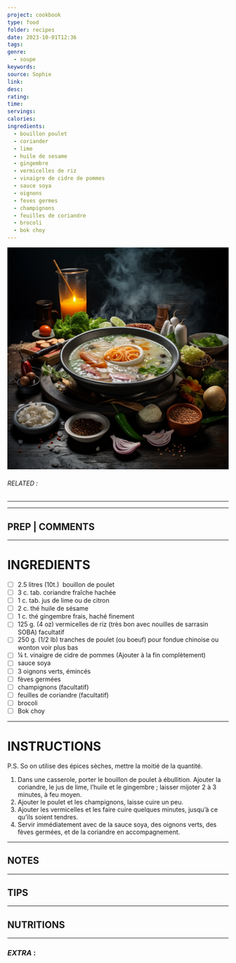 ```yaml
---
project: cookbook
type: food
folder: recipes
date: 2023-10-01T12:36
tags: 
genre:
  - soupe
keywords: 
source: Sophie
link: 
desc: 
rating: 
time: 
servings: 
calories: 
ingredients:
  - bouillon poulet
  - coriander
  - lime
  - huile de sesame
  - gingembre
  - vermicelles de riz
  - vinaigre de cidre de pommes
  - sauce soya
  - oignons
  - feves germes
  - champignons
  - feuilles de coriandre
  - brocoli
  - bok choy
---
```


![IMAGE](_default.png)

###### *RELATED* : 
---


---
## PREP | COMMENTS



---
# INGREDIENTS

- [ ] 2.5 litres (10t.)  bouillon de poulet
- [ ] 3 c. tab. coriandre fraîche hachée 
- [ ] 1 c. tab. jus de lime ou de citron
- [ ] 2 c. thé huile de sésame
- [ ] 1 c. thé gingembre frais, haché finement
- [ ] 125 g. (4 oz) vermicelles de riz (très bon avec nouilles de sarrasin SOBA) facultatif
- [ ] 250 g. (1/2 lb) tranches de poulet (ou boeuf) pour fondue chinoise ou wonton voir plus bas  
- [ ] ¼ t. vinaigre de cidre de pommes (Ajouter à la fin complètement)
- [ ] sauce soya
- [ ] 3 oignons verts, émincés
- [ ] fèves germées
- [ ] champignons (facultatif)
- [ ] feuilles de coriandre (facultatif)
- [ ] brocoli
- [ ] Bok choy

---
# INSTRUCTIONS

P.S. So on utilise des épices sèches, mettre la moitié de la quantité.

1. Dans une casserole, porter le bouillon de poulet à ébullition. Ajouter la coriandre, le jus de lime, l’huile et le gingembre ; laisser mijoter 2 à 3 minutes, à feu moyen. 
2. Ajouter le poulet et les champignons, laisse cuire un peu.
3. Ajouter les vermicelles et les faire cuire quelques minutes, jusqu’à ce qu’ils soient tendres. 
4. Servir immédiatement avec de la sauce soya, des oignons verts, des fèves germées, et de la coriandre en accompagnement.

---
## NOTES



---
## TIPS



---
## NUTRITIONS



---
### *EXTRA* :



